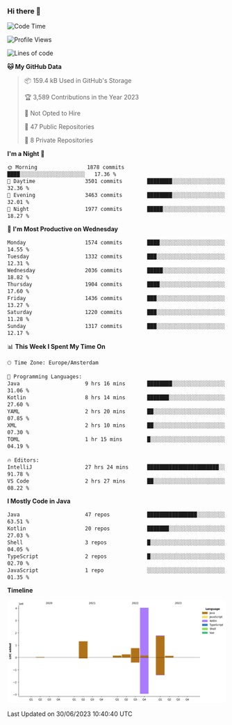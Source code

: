 ### Hi there 👋


<!--START_SECTION:waka-->
![Code Time](http://img.shields.io/badge/Code%20Time-3%2C293%20hrs%2035%20mins-blue)

![Profile Views](http://img.shields.io/badge/Profile%20Views-110-blue)

![Lines of code](https://img.shields.io/badge/From%20Hello%20World%20I%27ve%20Written-8.5%20million%20lines%20of%20code-blue)

**🐱 My GitHub Data** 

> 📦 159.4 kB Used in GitHub's Storage 
 > 
> 🏆 3,589 Contributions in the Year 2023
 > 
> 🚫 Not Opted to Hire
 > 
> 📜 47 Public Repositories 
 > 
> 🔑 8 Private Repositories 
 > 
**I'm a Night 🦉** 

```text
🌞 Morning                1878 commits        ████░░░░░░░░░░░░░░░░░░░░░   17.36 % 
🌆 Daytime                3501 commits        ████████░░░░░░░░░░░░░░░░░   32.36 % 
🌃 Evening                3463 commits        ████████░░░░░░░░░░░░░░░░░   32.01 % 
🌙 Night                  1977 commits        █████░░░░░░░░░░░░░░░░░░░░   18.27 % 
```
📅 **I'm Most Productive on Wednesday** 

```text
Monday                   1574 commits        ████░░░░░░░░░░░░░░░░░░░░░   14.55 % 
Tuesday                  1332 commits        ███░░░░░░░░░░░░░░░░░░░░░░   12.31 % 
Wednesday                2036 commits        █████░░░░░░░░░░░░░░░░░░░░   18.82 % 
Thursday                 1904 commits        ████░░░░░░░░░░░░░░░░░░░░░   17.60 % 
Friday                   1436 commits        ███░░░░░░░░░░░░░░░░░░░░░░   13.27 % 
Saturday                 1220 commits        ███░░░░░░░░░░░░░░░░░░░░░░   11.28 % 
Sunday                   1317 commits        ███░░░░░░░░░░░░░░░░░░░░░░   12.17 % 
```


📊 **This Week I Spent My Time On** 

```text
🕑︎ Time Zone: Europe/Amsterdam

💬 Programming Languages: 
Java                     9 hrs 16 mins       ████████░░░░░░░░░░░░░░░░░   31.06 % 
Kotlin                   8 hrs 14 mins       ███████░░░░░░░░░░░░░░░░░░   27.60 % 
YAML                     2 hrs 20 mins       ██░░░░░░░░░░░░░░░░░░░░░░░   07.85 % 
XML                      2 hrs 10 mins       ██░░░░░░░░░░░░░░░░░░░░░░░   07.30 % 
TOML                     1 hr 15 mins        █░░░░░░░░░░░░░░░░░░░░░░░░   04.19 % 

🔥 Editors: 
IntelliJ                 27 hrs 24 mins      ███████████████████████░░   91.78 % 
VS Code                  2 hrs 27 mins       ██░░░░░░░░░░░░░░░░░░░░░░░   08.22 % 
```

**I Mostly Code in Java** 

```text
Java                     47 repos            ████████████████░░░░░░░░░   63.51 % 
Kotlin                   20 repos            ███████░░░░░░░░░░░░░░░░░░   27.03 % 
Shell                    3 repos             █░░░░░░░░░░░░░░░░░░░░░░░░   04.05 % 
TypeScript               2 repos             █░░░░░░░░░░░░░░░░░░░░░░░░   02.70 % 
JavaScript               1 repo              ░░░░░░░░░░░░░░░░░░░░░░░░░   01.35 % 
```



**Timeline**

![Lines of Code chart](https://raw.githubusercontent.com/powercasgamer/powercasgamer/master/assets/bar_graph.png)


 Last Updated on 30/06/2023 10:40:40 UTC
<!--END_SECTION:waka-->

